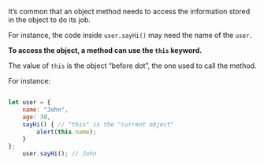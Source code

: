 It’s common that an object method needs to access the information stored in the object to do its job.

For instance, the code inside `user.sayHi()` may need the name of the `user`.

**To access the object, a method can use the `this` keyword.**

The value of `this` is the object “before dot”, the one used to call the method.

For instance:
```javascript

let user = { 
	name: "John", 
	age: 30, 
	sayHi() { // "this" is the "current object"
		alert(this.name);
	} 
}; 
	user.sayHi(); // John
```
